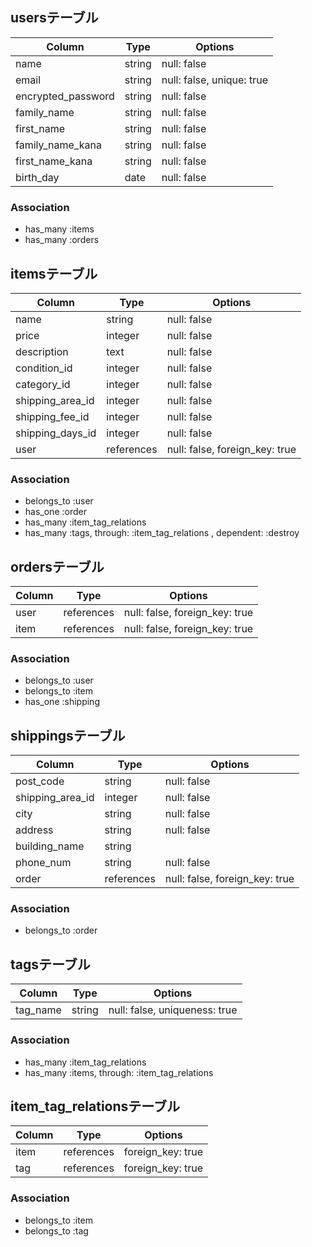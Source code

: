 ## usersテーブル

| Column             | Type       | Options                        |
| ------------------ | ---------- | ------------------------------ |
| name               | string     | null: false                    |
| email              | string     | null: false, unique: true      |
| encrypted_password | string     | null: false                    |
| family_name        | string     | null: false                    |
| first_name         | string     | null: false                    |
| family_name_kana   | string     | null: false                    |
| first_name_kana    | string     | null: false                    |
| birth_day          | date       | null: false                    |

### Association
- has_many :items
- has_many :orders

## itemsテーブル
| Column            | Type          | Options                        |
| ----------------- | ------------- | ------------------------------ |
| name              | string        | null: false                    |
| price             | integer       | null: false                    |
| description       | text          | null: false                    |
| condition_id      | integer       | null: false                    |
| category_id       | integer       | null: false                    |
| shipping_area_id  | integer       | null: false                    |
| shipping_fee_id   | integer       | null: false                    |
| shipping_days_id  | integer       | null: false                    |
| user              | references    | null: false, foreign_key: true |

### Association
- belongs_to :user
- has_one :order
- has_many :item_tag_relations
- has_many :tags, through: :item_tag_relations , dependent: :destroy

## ordersテーブル
| Column       | Type       | Options                        |
| ------------ | ---------- | ------------------------------ |
| user         | references | null: false, foreign_key: true |
| item         | references | null: false, foreign_key: true |

### Association
- belongs_to :user
- belongs_to :item
- has_one :shipping


## shippingsテーブル
| Column              | Type       | Options                        |
| ------------------- | ---------- | ------------------------------ |
| post_code           | string     | null: false                    |
| shipping_area_id    | integer    | null: false                    |
| city                | string     | null: false                    |
| address             | string     | null: false                    |
| building_name       | string     |                                |
| phone_num           | string     | null: false                    |
| order               | references | null: false, foreign_key: true |

### Association
- belongs_to :order

## tagsテーブル
| Column   | Type   | Options                       |
| -------- | ------ | ----------------------------- |
| tag_name | string | null: false, uniqueness: true |

### Association
- has_many :item_tag_relations
- has_many :items, through: :item_tag_relations

## item_tag_relationsテーブル
| Column | Type       | Options           |
| ------ | ---------- | ----------------- |
| item   | references | foreign_key: true |
| tag    | references | foreign_key: true |

### Association
- belongs_to :item
- belongs_to :tag

